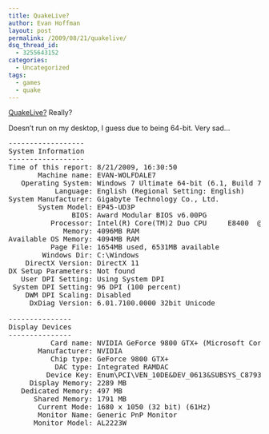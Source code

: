 ```yaml
---
title: QuakeLive?
author: Evan Hoffman
layout: post
permalink: /2009/08/21/quakelive/
dsq_thread_id:
  - 3255643152
categories:
  - Uncategorized
tags:
  - games
  - quake
---
```

<a href="http://www.quakelive.com/" onclick="_gaq.push(['_trackEvent', 'outbound-article', 'http://www.quakelive.com/', 'QuakeLive?']);" >QuakeLive?</a> Really?

Doesn&#8217;t run on my desktop, I guess due to being 64-bit. Very sad&#8230;  
<!--more-->

<pre>------------------
System Information
------------------
Time of this report: 8/21/2009, 16:30:50
       Machine name: EVAN-WOLFDALE7
   Operating System: Windows 7 Ultimate 64-bit (6.1, Build 7100) (7100.winmain_win7rc.090421-1700)
           Language: English (Regional Setting: English)
System Manufacturer: Gigabyte Technology Co., Ltd.
       System Model: EP45-UD3P
               BIOS: Award Modular BIOS v6.00PG
          Processor: Intel(R) Core(TM)2 Duo CPU     E8400  @ 3.00GHz (2 CPUs), ~3.0GHz
             Memory: 4096MB RAM
Available OS Memory: 4094MB RAM
          Page File: 1654MB used, 6531MB available
        Windows Dir: C:\Windows
    DirectX Version: DirectX 11
DX Setup Parameters: Not found
   User DPI Setting: Using System DPI
 System DPI Setting: 96 DPI (100 percent)
    DWM DPI Scaling: Disabled
     DxDiag Version: 6.01.7100.0000 32bit Unicode

---------------
Display Devices
---------------
          Card name: NVIDIA GeForce 9800 GTX+ (Microsoft Corporation - WDDM v1.1)
       Manufacturer: NVIDIA
          Chip type: GeForce 9800 GTX+
           DAC type: Integrated RAMDAC
         Device Key: Enum\PCI\VEN_10DE&#038;DEV_0613&#038;SUBSYS_C8793842&#038;REV_A2
     Display Memory: 2289 MB
   Dedicated Memory: 497 MB
      Shared Memory: 1791 MB
       Current Mode: 1680 x 1050 (32 bit) (61Hz)
       Monitor Name: Generic PnP Monitor
      Monitor Model: AL2223W
</pre>